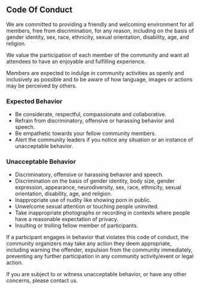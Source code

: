 ## Code Of Conduct

We are committed to providing a friendly and welcoming environment for all 
members, free from discrimination, for any reason, including on the basis 
of gender identity, sex, race, ethnicity, sexual orientation, disability, 
age, and religion.

We value the participation of each member of the community and want all 
attendees to have an enjoyable and fulfilling experience.

Members are expected to indulge in community activities as openly and 
inclusively as possible and to be aware of how language, images or actions 
may be perceived by others.

### Expected Behavior
- Be considerate, respectful, compassionate and collaborative.
- Refrain from discriminatory, offensive or harassing behavior and speech.
- Be empathetic towards your fellow community members.
- Alert the community leaders if you notice any situation or an instance 
of unacceptable behavior.

### Unacceptable Behavior
- Discriminatory, offensive or harassing behavior and speech.
- Discrimination on the basis of gender identity, body size, gender 
expression, appearance, neurodiversity, sex, race, ethnicity, sexual 
orientation, disability, age, and religion.
- Inappropriate use of nudity like showing porn in public.
- Unwelcome sexual attention or touching people uninvited.
- Take inappropriate photographs or recording in contexts where people 
have a reasonable expectation of privacy.
- Insulting or trolling fellow member of participants.

If a participant engages in behavior that violates this code of conduct, 
the community organizers may take any action they deem appropriate, 
including warning the offender, expulsion from the community immediately, 
preventing any further participation in any community activity/event or 
legal action.

If you are subject to or witness unacceptable behavior, or have any other 
concerns, please contact us.
